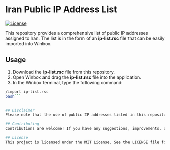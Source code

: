 # Iran Public IP Address List

[![License](https://img.shields.io/badge/license-MIT-blue.svg)](https://github.com/yourusername/yourrepository/blob/main/LICENSE)

This repository provides a comprehensive list of public IP addresses assigned to Iran. The list is in the form of an **ip-list.rsc** file that can be easily imported into Winbox.

## Usage

1. Download the **ip-list.rsc** file from this repository.
2. Open Winbox and drag the **ip-list.rsc** file into the application.
3. In the Winbox terminal, type the following command:

```bash
/import ip-list.rsc
bash```


## Disclaimer
Please note that the use of public IP addresses listed in this repository is subject to legal regulations and restrictions. It is your responsibility to ensure compliance with applicable laws and regulations when using these IP addresses. The contributors of this repository do not guarantee the accuracy or availability of these IP addresses and are not liable for any consequences arising from their use.

## Contributing
Contributions are welcome! If you have any suggestions, improvements, or additional IP addresses to add to the list, please feel free to open an issue or submit a pull request.

## License
This project is licensed under the MIT License. See the LICENSE file for more information.
